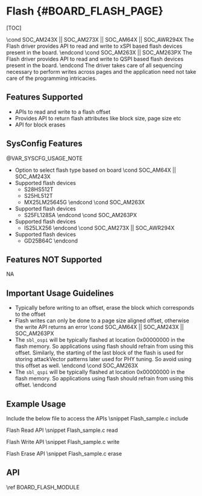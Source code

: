 # Flash {#BOARD_FLASH_PAGE}

[TOC]

\cond SOC_AM243X || SOC_AM273X || SOC_AM64X || SOC_AWR294X
The Flash driver provides API to read and write to xSPI based flash devices present in the board.
\endcond
\cond SOC_AM263X || SOC_AM263PX
The Flash driver provides API to read and write to QSPI based flash devices present in the board.
\endcond
The driver takes care of all sequencing necessary to perform writes across pages and
the application need not take care of the programming intricacies.

## Features Supported

- APIs to read and write to a flash offset
- Provides API to return flash attributes like block size, page size etc
- API for block erases

## SysConfig Features

@VAR_SYSCFG_USAGE_NOTE

- Option to select flash type based on board
\cond SOC_AM64X || SOC_AM243X
- Supported flash devices
    - S28HS512T
    - S25HL512T
    - MX25LM25645G
\endcond
\cond SOC_AM263X
- Supported flash devices
    - S25FL128SA
\endcond
\cond SOC_AM263PX
- Supported flash devices
    - IS25LX256
\endcond
\cond SOC_AM273X || SOC_AWR294X
- Supported flash devices
    - GD25B64C
\endcond

## Features NOT Supported

NA

## Important Usage Guidelines

- Typically before writing to an offset, erase the block which corresponds to the offset
- Flash writes can only be done to a page size aligned offset, otherwise the write API returns an error
\cond SOC_AM64X || SOC_AM243X || SOC_AM263PX
- The `sbl_ospi` will be typically flashed at location 0x00000000 in the flash memory. So applications using flash should refrain from using this offset. Similarly, the starting of the last block of the flash is used for storing attackVector patterns later used for PHY tuning. So avoid using this offset as well.
\endcond
\cond SOC_AM263X
- The `sbl_qspi` will be typically flashed at location 0x00000000 in the flash memory. So applications using flash should refrain from using this offset.
\endcond

## Example Usage

Include the below file to access the APIs
\snippet Flash_sample.c include

Flash Read API
\snippet Flash_sample.c read

Flash Write API
\snippet Flash_sample.c write

Flash Erase API
\snippet Flash_sample.c erase


## API

\ref BOARD_FLASH_MODULE